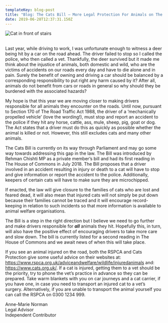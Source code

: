 ```yaml
---
templateKey: blog-post
title: "Blog: The Cats Bill – More Legal Protection For Animals on The Roads?"
date: 2019-06-28T12:37:31.150Z
---
```

![Cat in front of stairs](/img/unnamed.jpg "Blog: The Cats Bill – More Legal Protection For Animals on The Roads?")

<!--StartFragment-->

\
Last year, while driving to work, I was unfortunate enough to witness a deer being hit by a car on the road ahead. The driver failed to stop so I called the police, who then called a vet. Thankfully, the deer survived but it made me think about the injustice of animals, both domestic and wild, who are the victims of accidents on our roads every day and have to die alone and in pain. Surely the benefit of owning and driving a car should be balanced by a corresponding responsibility to put right any harm caused by it? After all, animals do not benefit from cars or roads in general so why should they be burdened with the associated hazards?

My hope is that this year we are moving closer to making drivers responsible for all animals they encounter on the roads. Until now, pursuant to Section 170 of The Road Traffic Act 1988, the driver of a ‘mechanically propelled vehicle’ (love the wording!), must stop and report an accident to the police if they hit any horse, cattle, ass, mule, sheep, pig, goat or dog. The Act states that a driver must do this as quickly as possible whether the animal is killed or not. However, this still excludes cats and many other animals.

The Cats Bill is currently on its way through Parliament and may go some way towards addressing this gap in the law. The Bill was introduced by Rehman Chishti MP as a private member’s bill and had its first reading in The House of Commons in July 2018. The Bill proposes that a driver involved in an accident resulting in injury or death to a cat will have to stop and give information or report the accident to the police. Additionally, keepers of certain cats will have to make sure they are microchipped.

If enacted, the law will give closure to the families of cats who are lost and feared dead, it will also mean that injured cats will not simply be put down because their families cannot be traced and it will encourage record-keeping in relation to such incidents so that more information is available to animal welfare organisations.

The Bill is a step in the right direction but I believe we need to go further and make drivers responsible for ***all*** animals they hit. Hopefully this, in turn, will also have the positive effect of encouraging drivers to take more care and slow down. The bill is currently listed for a second reading in The House of Commons and we await news of when this will take place.

If you see an animal injured on the road, both the RSPCA and Cats Protection give some useful advice on their websites at: <https://www.rspca.org.uk/adviceandwelfare/wildlife/injuredanimals> and: <https://www.cats.org.uk/>. If a cat is injured, getting them to a vet should be the priority, try to phone the vet’s practice in advance so they can be prepared. Take warm blankets with you on car journeys and a cat carrier, if you have one, in case you need to transport an injured cat to a vet’s surgery. Alternatively, if you are unable to transport the animal yourself you can call the RSPCA on 0300 1234 999.

Anne-Marie Norman\
Legal Advisor\
Independent Contributor

<!--EndFragment-->
